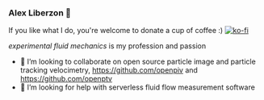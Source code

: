 ### Alex Liberzon 👋 

If you like what I do, you're welcome to donate a cup of coffee :) [![ko-fi](https://ko-fi.com/img/githubbutton_sm.svg)](https://ko-fi.com/X8X1684YE)

*experimental fluid mechanics* is my profession and passion

<!--
**alexlib/alexlib** is a ✨ _special_ ✨ repository because its `README.md` (this file) appears on your GitHub profile.

Here are some ideas to get you started:

- 🔭 I’m currently working on ...
- 🌱 I’m currently learning ...
- 👯 I’m looking to collaborate on ...
- 🤔 I’m looking for help with ...
- 💬 Ask me about ...
- 📫 How to reach me: ...
- 😄 Pronouns: ...
- ⚡ Fun fact: ...
-->

- 👯 I’m looking to collaborate on open source particle image and particle tracking velocimetry, https://github.com/openpiv and https://github.com/openptv
- 🤔 I’m looking for help with serverless fluid flow measurement software
